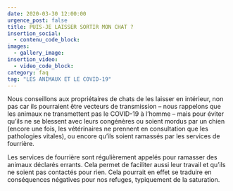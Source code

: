 ```yaml
---
date: 2020-03-30 12:00:00
urgence_post: false
title: PUIS-JE LAISSER SORTIR MON CHAT ?
insertion_social:
  - contenu_code_block:
images:
  - gallery_image:
insertion_video:
  - video_code_block:
category: faq
tag: "LES ANIMAUX ET LE COVID-19"
---
```


Nous conseillons aux propri&eacute;taires de chats de les laisser en int&eacute;rieur, non pas car ils pourraient &ecirc;tre vecteurs de transmission – nous rappelons que les animaux ne transmettent pas le COVID-19 &agrave; l’homme – mais pour &eacute;viter qu’ils ne se blessent avec leurs cong&eacute;n&egrave;res ou soient mordus par un chien (encore une fois, les v&eacute;t&eacute;rinaires ne prennent en consultation que les pathologies vitales), ou encore qu’ils soient ramass&eacute;s par les services de fourri&egrave;re.

Les services de fourri&egrave;re sont r&eacute;guli&egrave;rement appel&eacute;s pour ramasser des animaux d&eacute;clar&eacute;s errants. Cela permet de faciliter aussi leur travail et qu’ils ne soient pas contact&eacute;s pour rien. Cela pourrait en effet se traduire en cons&eacute;quences n&eacute;gatives pour nos refuges, typiquement de la saturation.